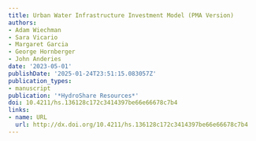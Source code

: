 ```yaml
---
title: Urban Water Infrastructure Investment Model (PMA Version)
authors:
- Adam Wiechman
- Sara Vicario
- Margaret Garcia
- George Hornberger
- John Anderies
date: '2023-05-01'
publishDate: '2025-01-24T23:51:15.083057Z'
publication_types:
- manuscript
publication: '*HydroShare Resources*'
doi: 10.4211/hs.136128c172c3414397be66e66678c7b4
links:
- name: URL
  url: http://dx.doi.org/10.4211/hs.136128c172c3414397be66e66678c7b4
---
```

